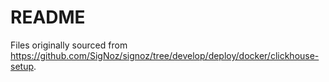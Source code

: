 # README

Files originally sourced from https://github.com/SigNoz/signoz/tree/develop/deploy/docker/clickhouse-setup.
